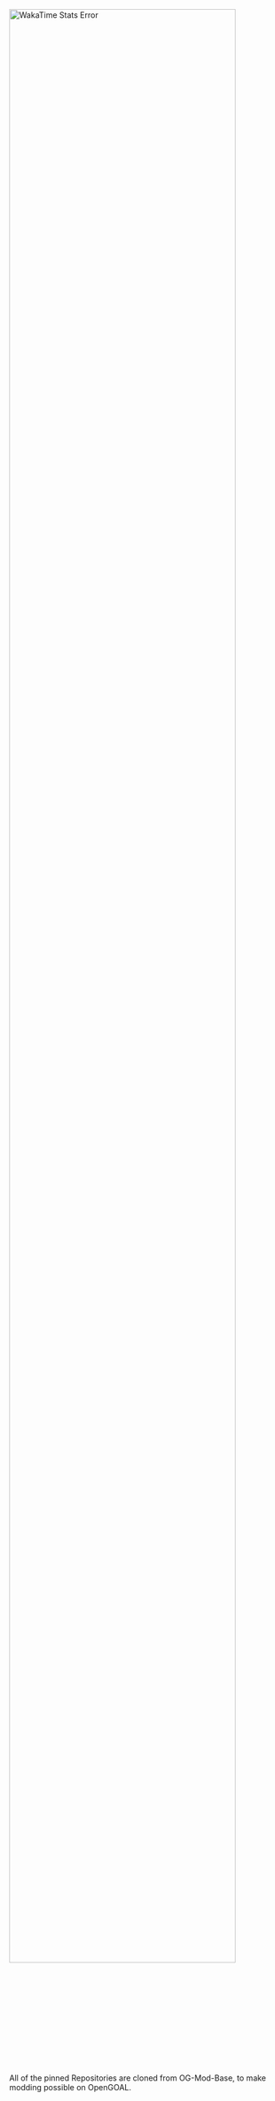 <img align="center" width="90%" height="95%" src="https://github-readme-stats.vercel.app/api/wakatime?username=TheMattBookPro&theme=tokyonight&size_weight=0.5&count_weight=0.5&title_color=36F9F6&langs_count=10" alt="WakaTime Stats Error" />

All of the pinned Repositories are cloned from OG-Mod-Base, to make modding possible on OpenGOAL.
<div style="display: flex; flex-direction: row;">
  <img src="https://imgur.com/Haav8Pj" alt="">
  <img src="https://imgur.com/Haav8Pj" alt="">
</div>
